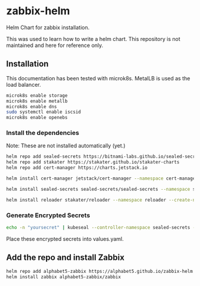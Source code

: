 # zabbix-helm
 Helm Chart for zabbix installation.

 This was used to learn how to write a helm chart. This repository is not maintained and here for reference only.

## Installation

This documentation has been tested with microk8s. MetalLB is used as the load balancer.

```bash
microk8s enable storage
microk8s enable metallb
microk8s enable dns
sudo systemctl enable iscsid
microk8s enable openebs
```


### Install the dependencies
Note: These are not installed automatically (yet.)

```bash
helm repo add sealed-secrets https://bitnami-labs.github.io/sealed-secrets
helm repo add stakater https://stakater.github.io/stakater-charts
helm repo add cert-manager https://charts.jetstack.io
```

```bash
helm install cert-manager jetstack/cert-manager --namespace cert-manager --create-namespace --set installCRDs=true --version v1.7.0
```

```bash
helm install sealed-secrets sealed-secrets/sealed-secrets --namespace sealed-secrets --set installCRDs=true --create-namespace --version 2.1.2
```

```bash
helm install reloader stakater/reloader --namespace reloader --create-namespace --set installCRDs=true
```

### Generate Encrypted Secrets

```bash
echo -n "yoursecret" | kubeseal --controller-namespace sealed-secrets --raw --scope cluster-wide --from-file=/dev/stdin --controller-name sealed-secrets
```

Place these encrypted secrets into values.yaml.


## Add the repo and install Zabbix

```bash
helm repo add alphabet5-zabbix https://alphabet5.github.io/zabbix-helm
helm install zabbix alphabet5-zabbix/zabbix
```

